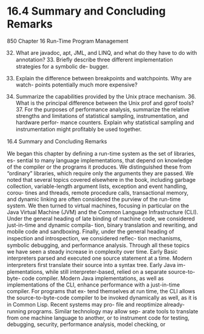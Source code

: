 # 16.4 Summary and Concluding Remarks

850 Chapter 16 Run-Time Program Management

32. What are javadoc, apt, JML, and LINQ, and what do they have to do with annotation? 33. Brieﬂy describe three different implementation strategies for a symbolic de- bugger.

34. Explain the difference between breakpoints and watchpoints. Why are watch- points potentially much more expensive?

35. Summarize the capabilities provided by the Unix ptrace mechanism. 36. What is the principal difference between the Unix prof and gprof tools? 37. For the purposes of performance analysis, summarize the relative strengths and limitations of statistical sampling, instrumentation, and hardware perfor- mance counters. Explain why statistical sampling and instrumentation might proﬁtably be used together.

16.4 Summary and Concluding Remarks

We began this chapter by deﬁning a run-time system as the set of libraries, es- sential to many language implementations, that depend on knowledge of the compiler or the programs it produces. We distinguished these from “ordinary” libraries, which require only the arguments they are passed. We noted that several topics covered elsewhere in the book, including garbage collection, variable-length argument lists, exception and event handling, corou- tines and threads, remote procedure calls, transactional memory, and dynamic linking are often considered the purview of the run-time system. We then turned to virtual machines, focusing in particular on the Java Virtual Machine (JVM) and the Common Language Infrastructure (CLI). Under the general heading of late binding of machine code, we considered just-in-time and dynamic compila- tion, binary translation and rewriting, and mobile code and sandboxing. Finally, under the general heading of inspection and introspection, we considered reﬂec- tion mechanisms, symbolic debugging, and performance analysis. Through all these topics we have seen a steady increase in complexity over time. Early Basic interpreters parsed and executed one source statement at a time. Modern interpreters ﬁrst translate their source into a syntax tree. Early Java im- plementations, while still interpreter-based, relied on a separate source-to-byte- code compiler. Modern Java implementations, as well as implementations of the CLI, enhance performance with a just-in-time compiler. For programs that ex- tend themselves at run time, the CLI allows the source-to-byte-code compiler to be invoked dynamically as well, as it is in Common Lisp. Recent systems may pro- ﬁle and reoptimize already-running programs. Similar technology may allow sep- arate tools to translate from one machine language to another, or to instrument code for testing, debugging, security, performance analysis, model checking, or

